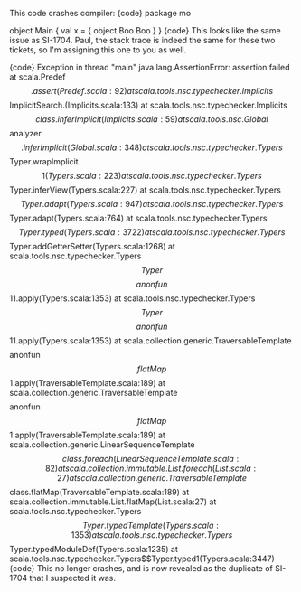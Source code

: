 This code crashes compiler:
{code}
package mo

object Main {
  val x = {
    object Boo
    Boo
  }
}
{code}
This looks like the same issue as SI-1704.
Paul, the stack trace is indeed the same for these two tickets, so I'm assigning this one to you as well.

{code}
 Exception in thread "main" java.lang.AssertionError: assertion failed
	at scala.Predef$$.assert(Predef.scala:92)
	at scala.tools.nsc.typechecker.Implicits$$ImplicitSearch.<init>(Implicits.scala:133)
	at scala.tools.nsc.typechecker.Implicits$$class.inferImplicit(Implicits.scala:59)
	at scala.tools.nsc.Global$$analyzer$$.inferImplicit(Global.scala:348)
	at scala.tools.nsc.typechecker.Typers$$Typer.wrapImplicit$$1(Typers.scala:223)
	at scala.tools.nsc.typechecker.Typers$$Typer.inferView(Typers.scala:227)
	at scala.tools.nsc.typechecker.Typers$$Typer.adapt(Typers.scala:947)
	at scala.tools.nsc.typechecker.Typers$$Typer.adapt(Typers.scala:764)
	at scala.tools.nsc.typechecker.Typers$$Typer.typed(Typers.scala:3722)
	at scala.tools.nsc.typechecker.Typers$$Typer.addGetterSetter(Typers.scala:1268)
	at scala.tools.nsc.typechecker.Typers$$Typer$$$$anonfun$$11.apply(Typers.scala:1353)
	at scala.tools.nsc.typechecker.Typers$$Typer$$$$anonfun$$11.apply(Typers.scala:1353)
	at scala.collection.generic.TraversableTemplate$$$$anonfun$$flatMap$$1.apply(TraversableTemplate.scala:189)
	at scala.collection.generic.TraversableTemplate$$$$anonfun$$flatMap$$1.apply(TraversableTemplate.scala:189)
	at scala.collection.generic.LinearSequenceTemplate$$class.foreach(LinearSequenceTemplate.scala:82)
	at scala.collection.immutable.List.foreach(List.scala:27)
	at scala.collection.generic.TraversableTemplate$$class.flatMap(TraversableTemplate.scala:189)
	at scala.collection.immutable.List.flatMap(List.scala:27)
	at scala.tools.nsc.typechecker.Typers$$Typer.typedTemplate(Typers.scala:1353)
	at scala.tools.nsc.typechecker.Typers$$Typer.typedModuleDef(Typers.scala:1235)
	at scala.tools.nsc.typechecker.Typers$$Typer.typed1(Typers.scala:3447)
{code}
This no longer crashes, and is now revealed as the duplicate of SI-1704 that I suspected it was.
